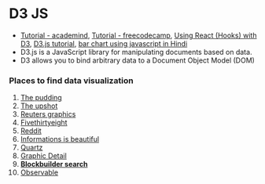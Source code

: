 # D3 JS


 - [Tutorial - academind](https://www.youtube.com/watch?v=TOJ9yjvlapY), [Tutorial - freecodecamp](https://www.youtube.com/watch?v=2LhoCfjm8R4&t=111s), [Using React (Hooks) with D3](https://www.youtube.com/watch?v=9uEmNgHzPhQ&list=PLDZ4p-ENjbiPo4WH7KdHjh_EMI7Ic8b2B), [D3.js tutorial](https://www.youtube.com/watch?v=UYrJ4jukvig&list=PLPtgdQ4YE9cgdPwOKShhPHdVEseLPGd_t), [bar chart using javascript in Hindi ](https://www.youtube.com/watch?v=yKsw2aZIwpo&list=PLvkL-Gcggd9NK6rvXCDq570atLjALDoVb)
 - D3.js is a JavaScript library for manipulating documents based on data.
 - D3 allows you to bind arbitrary data to a Document Object Model (DOM)

### Places to find data visualization
 1. [The pudding](https://pudding.cool/)
 2. [The upshot](https://www.nytimes.com/international/section/upshot)
 3. [Reuters graphics](https://graphics.reuters.com/)
 4. [Fivethirtyeight](https://fivethirtyeight.com/)
 5. [Reddit](https://www.reddit.com/r/dataisbeautiful/)
 6. [Informations is beautiful](https://www.informationisbeautifulawards.com/)
 7. [Quartz](https://qz.com/re/data-visualization/)
 8. [Graphic Detail](https://www.economist.com/graphic-detail)
 9. [**Blockbuilder search**](https://blockbuilder.org/search)
 10. [Observable](https://observablehq.com/)

